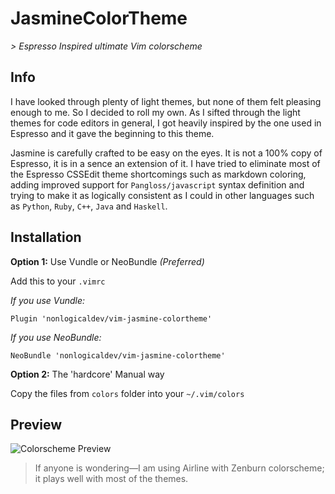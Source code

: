 # JasmineColorTheme

*> Espresso Inspired ultimate Vim colorscheme*

## Info

I have looked through plenty of light themes, but none of them felt pleasing
enough to me. So I decided to roll my own. As I sifted through the light
themes for code editors in general, I got heavily inspired by the one used in
Espresso and it gave the beginning to this theme.

Jasmine is carefully crafted to be easy on the eyes. It is not a 100% copy
of Espresso, it is in a sence an extension of it. I have tried to eliminate
most of the Espresso CSSEdit theme shortcomings such as markdown coloring, adding
improved support for `Pangloss/javascript` syntax definition and trying to make
it as logically consistent as I could in other languages such as `Python`,
`Ruby`, `C++`, `Java` and `Haskell`.

## Installation

**Option 1:** Use Vundle or NeoBundle *(Preferred)*

Add this to your `.vimrc`

_If you use Vundle:_

```
Plugin 'nonlogicaldev/vim-jasmine-colortheme'
```

_If you use NeoBundle:_

```
NeoBundle 'nonlogicaldev/vim-jasmine-colortheme'
```

**Option 2:** The 'hardcore' Manual way

Copy the files from `colors` folder into your `~/.vim/colors`

## Preview

![Colorscheme Preview](https://db.tt/Zcp2x8Ln)

> If anyone is wondering—I am using Airline with Zenburn colorscheme; it plays well with most of the themes.
